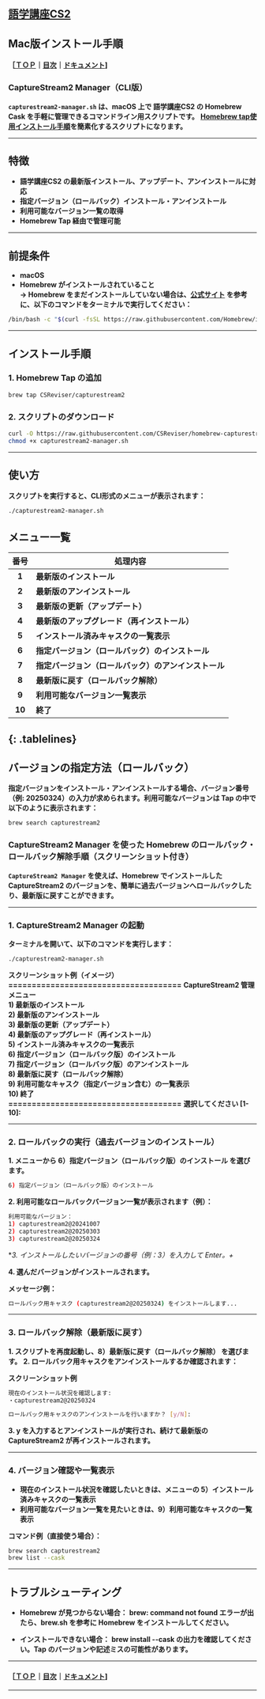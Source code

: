 ## [語学講座CS2](https://csreviser.github.io/CaptureStream2/) 
## Mac版インストール手順
#### ［[ＴＯＰ](./)**｜**[目次](./#目次)**｜**[ドキュメント](./#ドキュメント-1)]


### CaptureStream2 Manager（CLI版）

**`capturestream2-manager.sh` は、macOS 上で 語学講座CS2 の Homebrew Cask を手軽に管理できるコマンドライン用スクリプトです。**
**[Homebrew tap使用インストール手順](./install_mac_homebrew)を簡素化するスクリプトになります。**

---

## 特徴

- **語学講座CS2 の最新版インストール、アップデート、アンインストールに対応**
- **指定バージョン（ロールバック）インストール・アンインストール**
- **利用可能なバージョン一覧の取得**
- **Homebrew Tap 経由で管理可能**

---

## 前提条件

- **macOS**
- **Homebrew がインストールされていること**  
  **→ Homebrew をまだインストールしていない場合は、[公式サイト](https://brew.sh/ja/) を参考に、以下のコマンドをターミナルで実行してください：**

```bash
/bin/bash -c "$(curl -fsSL https://raw.githubusercontent.com/Homebrew/install/HEAD/install.sh)"
```
---

## インストール手順

### 1. Homebrew Tap の追加

```bash
brew tap CSReviser/capturestream2
```

### 2. スクリプトのダウンロード
```bash
curl -O https://raw.githubusercontent.com/CSReviser/homebrew-capturestream2/main/capturestream2-manager.sh
chmod +x capturestream2-manager.sh
```

---

## 使い方

**スクリプトを実行すると、CLI形式のメニューが表示されます：**
```bash
./capturestream2-manager.sh
```

## メニュー一覧
<style>
.tablelines table, .tablelines td, .tablelines th {
        border: 1px solid black;
        }
</style>
| 番号 | 処理内容                                                   |
|:-----:|------------------------------------------------------------|
| **1**    | **最新版のインストール**                                       |
| **2**    | **最新版のアンインストール**                                   |
| **3**    | **最新版の更新（アップデート）**                               |
| **4**    | **最新版のアップグレード（再インストール）**                   |
| **5**    | **インストール済みキャスクの一覧表示**                         |
| **6**    | **指定バージョン（ロールバック）のインストール**               |
| **7**    | **指定バージョン（ロールバック）のアンインストール**           |
| **8**    | **最新版に戻す（ロールバック解除）**                           |
| **9**    | **利用可能なバージョン一覧表示**                               |
| **10**   | **終了**                                                       |
{: .tablelines}
---

## バージョンの指定方法（ロールバック）

**指定バージョンをインストール・アンインストールする場合、バージョン番号（例: 20250324）の入力が求められます。利用可能なバージョンは Tap の中で以下のように表示されます：**
```bash
brew search capturestream2
```

### CaptureStream2 Manager を使った Homebrew のロールバック・ロールバック解除手順（スクリーンショット付き）

**`CaptureStream2 Manager` を使えば、Homebrew でインストールした CaptureStream2 のバージョンを、簡単に過去バージョンへロールバックしたり、最新版に戻すことができます。**

---

### 1. CaptureStream2 Manager の起動

**ターミナルを開いて、以下のコマンドを実行します：**

```bash
./capturestream2-manager.sh
```

**スクリーンショット例（イメージ）**
**=====================================**
**CaptureStream2 管理メニュー**  
**1) 最新版のインストール**   
**2) 最新版のアンインストール**  
**3) 最新版の更新（アップデート）**  
**4) 最新版のアップグレード（再インストール）**   
**5) インストール済みキャスクの一覧表示**   
**6) 指定バージョン（ロールバック版）のインストール**  
**7) 指定バージョン（ロールバック版）のアンインストール**  
**8) 最新版に戻す（ロールバック解除）**   
**9) 利用可能なキャスク（指定バージョン含む）の一覧表示**  
**10) 終了**   
**=====================================**
**選択してください [1-10]:**



---

### 2. ロールバックの実行（過去バージョンのインストール）

  **1. メニューから 6）指定バージョン（ロールバック版）のインストール を選びます。**

```bash
6) 指定バージョン（ロールバック版）のインストール
```

  **2. 利用可能なロールバックバージョン一覧が表示されます（例）：**
```bash
利用可能なバージョン：
1) capturestream2@20241007
2) capturestream2@20250303
3) capturestream2@20250324
```

  **3. インストールしたいバージョンの番号（例：3）を入力して Enter。+*

  **4. 選んだバージョンがインストールされます。**

**メッセージ例：**
```bash
ロールバック用キャスク (capturestream2@20250324) をインストールします...
```


---

### 3. ロールバック解除（最新版に戻す）
  **1.	スクリプトを再度起動し、8）最新版に戻す（ロールバック解除） を選びます。**
	**2.	ロールバック用キャスクをアンインストールするか確認されます：**

**スクリーンショット例**
```bash
現在のインストール状況を確認します:
・capturestream2@20250324

ロールバック用キャスクのアンインストールを行いますか？ [y/N]:
```
  **3.	y を入力するとアンインストールが実行され、続けて最新版の CaptureStream2 が再インストールされます。**

---

### 4. バージョン確認や一覧表示
  * **現在のインストール状況を確認したいときは、メニューの 5）インストール済みキャスクの一覧表示**
  * **利用可能なバージョン一覧を見たいときは、9）利用可能なキャスクの一覧表示**

**コマンド例（直接使う場合）：**
```bash
brew search capturestream2
brew list --cask
```
---

## トラブルシューティング

* **Homebrew が見つからない場合：**
**brew: command not found エラーが出たら、brew.sh を参考に Homebrew をインストールしてください。**

* **インストールできない場合：**
**brew install --cask の出力を確認してください。Tap のバージョンや記述ミスの可能性があります。**

---

#### ［[ＴＯＰ](./)**｜**[目次](./#目次)**｜**[ドキュメント](./#ドキュメント-1)]

*** 
 <link rel="shortcut icon" type="image/x-icon" href="https://avatars.githubusercontent.com/u/46049273?v=4">
 <meta name="twitter:image:src" content="https://avatars.githubusercontent.com/u/46049273?v=4">

